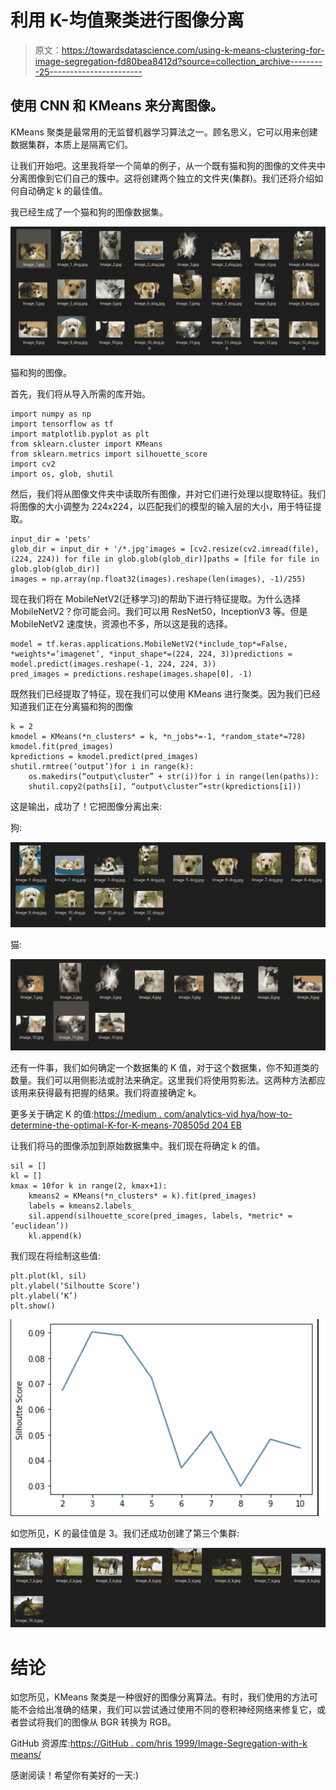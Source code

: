 # 利用 K-均值聚类进行图像分离

> 原文：<https://towardsdatascience.com/using-k-means-clustering-for-image-segregation-fd80bea8412d?source=collection_archive---------25----------------------->

## 使用 CNN 和 KMeans 来分离图像。

KMeans 聚类是最常用的无监督机器学习算法之一。顾名思义，它可以用来创建数据集群，本质上是隔离它们。

让我们开始吧。这里我将举一个简单的例子，从一个既有猫和狗的图像的文件夹中分离图像到它们自己的簇中。这将创建两个独立的文件夹(集群)。我们还将介绍如何自动确定 k 的最佳值。

我已经生成了一个猫和狗的图像数据集。

![](img/6fbfd78465990eba1a310a36a48ea667.png)

猫和狗的图像。

首先，我们将从导入所需的库开始。

```
import numpy as np
import tensorflow as tf
import matplotlib.pyplot as plt
from sklearn.cluster import KMeans
from sklearn.metrics import silhouette_score
import cv2
import os, glob, shutil
```

然后，我们将从图像文件夹中读取所有图像，并对它们进行处理以提取特征。我们将图像的大小调整为 224x224，以匹配我们的模型的输入层的大小，用于特征提取。

```
input_dir = 'pets'
glob_dir = input_dir + '/*.jpg'images = [cv2.resize(cv2.imread(file), (224, 224)) for file in glob.glob(glob_dir)]paths = [file for file in glob.glob(glob_dir)]
images = np.array(np.float32(images).reshape(len(images), -1)/255)
```

现在我们将在 MobileNetV2(迁移学习)的帮助下进行特征提取。为什么选择 MobileNetV2？你可能会问。我们可以用 ResNet50，InceptionV3 等。但是 MobileNetV2 速度快，资源也不多，所以这是我的选择。

```
model = tf.keras.applications.MobileNetV2(*include_top*=False,
*weights*=’imagenet’, *input_shape*=(224, 224, 3))predictions = model.predict(images.reshape(-1, 224, 224, 3))
pred_images = predictions.reshape(images.shape[0], -1)
```

既然我们已经提取了特征，现在我们可以使用 KMeans 进行聚类。因为我们已经知道我们正在分离猫和狗的图像

```
k = 2
kmodel = KMeans(*n_clusters* = k, *n_jobs*=-1, *random_state*=728)
kmodel.fit(pred_images)
kpredictions = kmodel.predict(pred_images)
shutil.rmtree(‘output’)for i in range(k):
    os.makedirs(“output\cluster” + str(i))for i in range(len(paths)):
    shutil.copy2(paths[i], “output\cluster”+str(kpredictions[i]))
```

这是输出，成功了！它把图像分离出来:

狗:

![](img/016752ade021557f2b8ce06bbd46b17c.png)

猫:

![](img/51bf638dd081405488ae5c459934b685.png)

还有一件事，我们如何确定一个数据集的 K 值，对于这个数据集，你不知道类的数量。我们可以用侧影法或肘法来确定。这里我们将使用剪影法。这两种方法都应该用来获得最有把握的结果。我们将直接确定 k。

更多关于确定 K 的值:[https://medium . com/analytics-vid hya/how-to-determine-the-optimal-K-for-K-means-708505d 204 EB](https://medium.com/analytics-vidhya/how-to-determine-the-optimal-k-for-k-means-708505d204eb)

让我们将马的图像添加到原始数据集中。我们现在将确定 k 的值。

```
sil = []
kl = []
kmax = 10for k in range(2, kmax+1):
    kmeans2 = KMeans(*n_clusters* = k).fit(pred_images)
    labels = kmeans2.labels_
    sil.append(silhouette_score(pred_images, labels, *metric* =   ‘euclidean’))
    kl.append(k)
```

我们现在将绘制这些值:

```
plt.plot(kl, sil)
plt.ylabel(‘Silhoutte Score’)
plt.ylabel(‘K’)
plt.show()
```

![](img/4c8271d9be43fba06ad2e74197348b1a.png)

如您所见，K 的最佳值是 3。我们还成功创建了第三个集群:

![](img/710f306dda8d7290e33fa20f119f6eac.png)

# 结论

如您所见，KMeans 聚类是一种很好的图像分离算法。有时，我们使用的方法可能不会给出准确的结果，我们可以尝试通过使用不同的卷积神经网络来修复它，或者尝试将我们的图像从 BGR 转换为 RGB。

GitHub 资源库:[https://GitHub . com/hris 1999/Image-Segregation-with-k means/](https://github.com/Hrishi1999/Image-Segregation-with-KMeans/)

感谢阅读！希望你有美好的一天:)